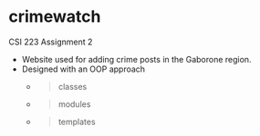 # crimewatch
CSI 223 Assignment 2

- Website used for adding crime posts in the Gaborone region.
- Designed with an OOP approach
  - > classes 
  - > modules
  - > templates
